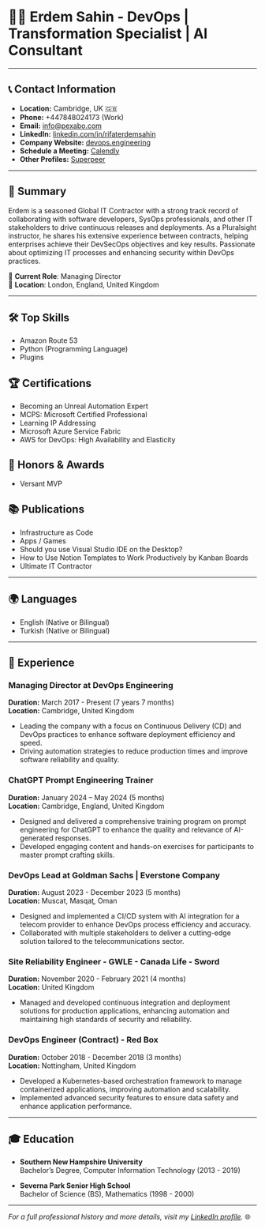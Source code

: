 # 🧑‍💻 Erdem Sahin - DevOps | Transformation Specialist | AI Consultant

---

## 📞 Contact Information

- **Location:** Cambridge, UK 🇬🇧
- **Phone:** +447848024173 (Work)
- **Email:** [info@pexabo.com](mailto:info@pexabo.com)
- **LinkedIn:** [linkedin.com/in/rifaterdemsahin](https://www.linkedin.com/in/rifaterdemsahin)
- **Company Website:** [devops.engineering](https://www.devops.engineering/)
- **Schedule a Meeting:** [Calendly](https://calendly.com/rifaterdem/schedule)
- **Other Profiles:** [Superpeer](https://superpeer.com/rifaterdemsahin/)

---

## 🌟 Summary

Erdem is a seasoned Global IT Contractor with a strong track record of collaborating with software developers, SysOps professionals, and other IT stakeholders to drive continuous releases and deployments. As a Pluralsight instructor, he shares his extensive experience between contracts, helping enterprises achieve their DevSecOps objectives and key results. Passionate about optimizing IT processes and enhancing security within DevOps practices. 

💼 **Current Role**: Managing Director  
📍 **Location**: London, England, United Kingdom

---

## 🛠️ Top Skills

- Amazon Route 53
- Python (Programming Language)
- Plugins

## 🏆 Certifications

- Becoming an Unreal Automation Expert
- MCPS: Microsoft Certified Professional
- Learning IP Addressing
- Microsoft Azure Service Fabric
- AWS for DevOps: High Availability and Elasticity

## 🏅 Honors & Awards

- Versant MVP

## 📚 Publications

- Infrastructure as Code
- Apps / Games
- Should you use Visual Studio IDE on the Desktop?
- How to Use Notion Templates to Work Productively by Kanban Boards
- Ultimate IT Contractor

---

## 🌍 Languages

- English (Native or Bilingual)
- Turkish (Native or Bilingual)

---

## 💼 Experience

### Managing Director at DevOps Engineering  
**Duration:** March 2017 - Present (7 years 7 months)  
**Location:** Cambridge, United Kingdom  

- Leading the company with a focus on Continuous Delivery (CD) and DevOps practices to enhance software deployment efficiency and speed.  
- Driving automation strategies to reduce production times and improve software reliability and quality.

### ChatGPT Prompt Engineering Trainer  
**Duration:** January 2024 – May 2024 (5 months)  
**Location:** Cambridge, England, United Kingdom  

- Designed and delivered a comprehensive training program on prompt engineering for ChatGPT to enhance the quality and relevance of AI-generated responses.  
- Developed engaging content and hands-on exercises for participants to master prompt crafting skills.

### DevOps Lead at Goldman Sachs | Everstone Company  
**Duration:** August 2023 - December 2023 (5 months)  
**Location:** Muscat, Masqaţ, Oman  

- Designed and implemented a CI/CD system with AI integration for a telecom provider to enhance DevOps process efficiency and accuracy.  
- Collaborated with multiple stakeholders to deliver a cutting-edge solution tailored to the telecommunications sector.

### Site Reliability Engineer - GWLE - Canada Life - Sword  
**Duration:** November 2020 - February 2021 (4 months)  
**Location:** United Kingdom  

- Managed and developed continuous integration and deployment solutions for production applications, enhancing automation and maintaining high standards of security and reliability.

### DevOps Engineer (Contract) - Red Box  
**Duration:** October 2018 - December 2018 (3 months)  
**Location:** Nottingham, United Kingdom  

- Developed a Kubernetes-based orchestration framework to manage containerized applications, improving automation and scalability.  
- Implemented advanced security features to ensure data safety and enhance application performance.

---

## 🎓 Education

- **Southern New Hampshire University**  
  Bachelor’s Degree, Computer Information Technology (2013 - 2019)

- **Severna Park Senior High School**  
  Bachelor of Science (BS), Mathematics (1998 - 2000)

---

*For a full professional history and more details, visit my [LinkedIn profile](https://www.linkedin.com/in/rifaterdemsahin).* 🌐
